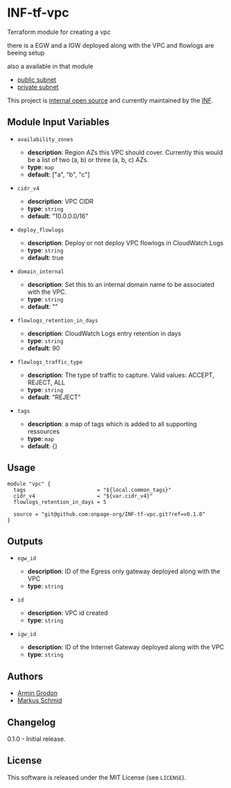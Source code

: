 # INF-tf-vpc

Terraform module for creating a vpc

there is a EGW and a IGW deployed along with the VPC and flowlogs are beeing setup

also a available in that module
- [public subnet](subnet/public/README.md)
- [private subnet](subnet/private/README.md)


This project is [internal open source](https://en.wikipedia.org/wiki/Inner_source)
and currently maintained by the [INF](https://github.com/orgs/onpage-org/teams/inf).


## Module Input Variables

- `availability_zones`
    -  __description__: Region AZs this VPC should cover. Currently this would be a list of two (a, b) or three (a, b, c) AZs.
    -  __type__: `map`
    -  __default__: ["a", "b", "c"]

- `cidr_v4`
    -  __description__: VPC CIDR
    -  __type__: `string`
    -  __default__: "10.0.0.0/16"

- `deploy_flowlogs`
    -  __description__: Deploy or not deploy VPC flowlogs in CloudWatch Logs
    -  __type__: `string`
    -  __default__: true

- `domain_internal`
    -  __description__: Set this to an internal domain name to be associated with the VPC.
    -  __type__: `string`
    -  __default__: ""

- `flowlogs_retention_in_days`
    -  __description__: CloudWatch Logs entry retention in days
    -  __type__: `string`
    -  __default__: 90

- `flowlogs_traffic_type`
    -  __description__: The type of traffic to capture. Valid values: ACCEPT, REJECT, ALL
    -  __type__: `string`
    -  __default__: "REJECT"

- `tags`
    -  __description__: a map of tags which is added to all supporting ressources
    -  __type__: `map`
    -  __default__: {}

## Usage

```hcl
module "vpc" {
  tags                       = "${local.common_tags}"
  cidr_v4                    = "${var.cidr_v4}"
  flowlogs_retention_in_days = 5

  source = "git@github.com:onpage-org/INF-tf-vpc.git?ref=v0.1.0"
}
```

## Outputs

- `egw_id`
    -  __description__: ID of the Egress only gateway deployed along with the VPC
    -  __type__: `string`

- `id`
    -  __description__: VPC id created
    -  __type__: `string`

- `igw_id`
    -  __description__: ID of the Internet Gateway deployed along with the VPC
    -  __type__: `string`


## Authors

- [Armin Grodon](https://github.com/x4121)
- [Markus Schmid](https://github.com/h0raz)

## Changelog

0.1.0 - Initial release.

## License


This software is released under the MIT License (see `LICENSE`).